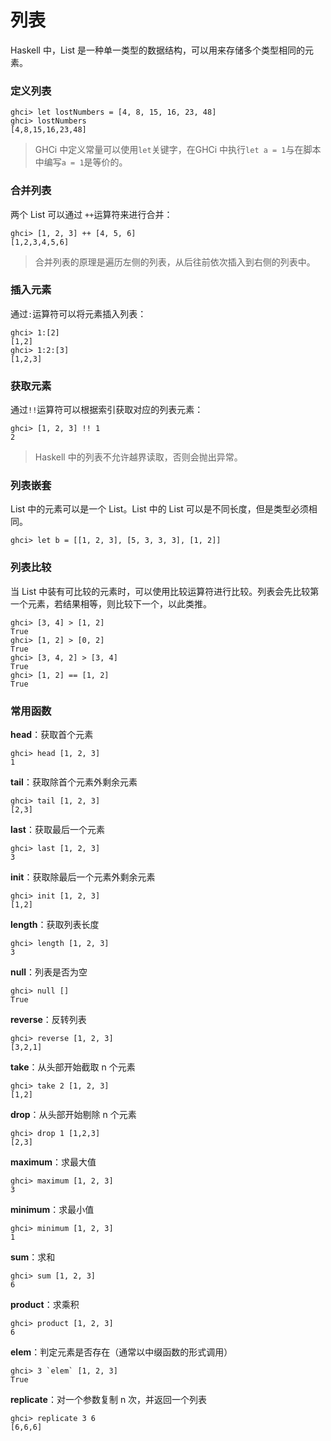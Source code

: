 # 列表

Haskell 中，List 是一种单一类型的数据结构，可以用来存储多个类型相同的元素。

### 定义列表

```shell
ghci> let lostNumbers = [4, 8, 15, 16, 23, 48]
ghci> lostNumbers
[4,8,15,16,23,48]
```

> GHCi 中定义常量可以使用`let`关键字，在GHCi 中执行`let a = 1`与在脚本中编写`a = 1`是等价的。

### 合并列表

两个 List 可以通过 `++`运算符来进行合并：

```shell
ghci> [1, 2, 3] ++ [4, 5, 6]
[1,2,3,4,5,6]
```

> 合并列表的原理是遍历左侧的列表，从后往前依次插入到右侧的列表中。

### 插入元素

通过`:`运算符可以将元素插入列表：

```shell
ghci> 1:[2]
[1,2]
ghci> 1:2:[3]
[1,2,3]
```

### 获取元素

通过`!!`运算符可以根据索引获取对应的列表元素：

```shell
ghci> [1, 2, 3] !! 1
2
```

> Haskell 中的列表不允许越界读取，否则会抛出异常。

### 列表嵌套

List 中的元素可以是一个 List。List 中的 List 可以是不同长度，但是类型必须相同。

```shell
ghci> let b = [[1, 2, 3], [5, 3, 3, 3], [1, 2]]
```

### 列表比较

当 List 中装有可比较的元素时，可以使用比较运算符进行比较。列表会先比较第一个元素，若结果相等，则比较下一个，以此类推。

```shell
ghci> [3, 4] > [1, 2]
True
ghci> [1, 2] > [0, 2]
True
ghci> [3, 4, 2] > [3, 4]
True
ghci> [1, 2] == [1, 2]
True
```

### 常用函数

**head**：获取首个元素

```shell
ghci> head [1, 2, 3]
1
```

**tail**：获取除首个元素外剩余元素

```shell
ghci> tail [1, 2, 3]
[2,3]
```

**last**：获取最后一个元素

```shell
ghci> last [1, 2, 3]
3
```

**init**：获取除最后一个元素外剩余元素

```shell
ghci> init [1, 2, 3]
[1,2]
```

**length**：获取列表长度

```shell
ghci> length [1, 2, 3]
3
```

**null**：列表是否为空

```shell
ghci> null []
True
```

**reverse**：反转列表

```shell
ghci> reverse [1, 2, 3]
[3,2,1]
```

**take**：从头部开始截取 n 个元素

```shell
ghci> take 2 [1, 2, 3]
[1,2]
```

**drop**：从头部开始剔除 n 个元素

```shell
ghci> drop 1 [1,2,3]
[2,3]
```

**maximum**：求最大值

```shell
ghci> maximum [1, 2, 3]
3
```

**minimum**：求最小值

```shell
ghci> minimum [1, 2, 3]
1
```

**sum**：求和

```shell
ghci> sum [1, 2, 3]
6
```

**product**：求乘积

```shell
ghci> product [1, 2, 3]
6
```

**elem**：判定元素是否存在（通常以中缀函数的形式调用）

```shell
ghci> 3 `elem` [1, 2, 3]
True
```

**replicate**：对一个参数复制 n 次，并返回一个列表

```shell
ghci> replicate 3 6
[6,6,6]
```
